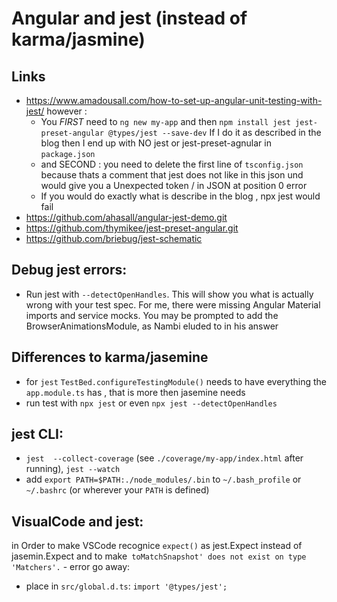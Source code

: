 # Angular and jest (instead of karma/jasmine)
## Links
* https://www.amadousall.com/how-to-set-up-angular-unit-testing-with-jest/  however : 
  * You *FIRST* need to `ng new my-app` and then `npm install jest jest-preset-angular @types/jest --save-dev` If I do it as described in the blog then I end up with NO jest or jest-preset-agnular in `package.json`
  * and SECOND : you need to delete the first line of `tsconfig.json` because thats a comment that jest does not like in this json und would give you a Unexpected token / in JSON at position 0 error
  * If you would do exactly what is describe in the blog , npx jest would fail
* https://github.com/ahasall/angular-jest-demo.git
* https://github.com/thymikee/jest-preset-angular.git
* https://github.com/briebug/jest-schematic
## Debug jest errors: 
* Run jest with `--detectOpenHandles`. This will show you what is actually wrong with your test spec. For me, there were missing Angular Material imports and service mocks. You may be prompted to add the BrowserAnimationsModule, as Nambi eluded to in his answer

## Differences to karma/jasemine
* for `jest` `TestBed.configureTestingModule()` needs to have everything the `app.module.ts` has , that is more then jasemine needs
* run test with `npx jest` or even `npx jest --detectOpenHandles`

## jest CLI:
* `jest  --collect-coverage` (see `./coverage/my-app/index.html` after running), `jest --watch`
* add `export PATH=$PATH:./node_modules/.bin` to `~/.bash_profile`  or `~/.bashrc`  (or wherever your `PATH` is defined) 

## VisualCode and jest:
in Order to make VSCode recognice `expect()` as jest.Expect instead of jasemin.Expect and to make` toMatchSnapshot' does not exist on type 'Matchers'.` - error go away:
* place in `src/global.d.ts`: `import '@types/jest';`

